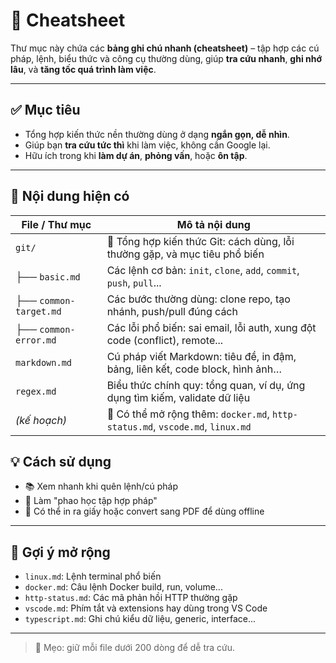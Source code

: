 # 📌 Cheatsheet

Thư mục này chứa các **bảng ghi chú nhanh (cheatsheet)** – tập hợp các cú pháp, lệnh, biểu thức và công cụ thường dùng, giúp **tra cứu nhanh**, **ghi nhớ lâu**, và **tăng tốc quá trình làm việc**.

---

## ✅ Mục tiêu

- Tổng hợp kiến thức nền thường dùng ở dạng **ngắn gọn, dễ nhìn**.
- Giúp bạn **tra cứu tức thì** khi làm việc, không cần Google lại.
- Hữu ích trong khi **làm dự án**, **phỏng vấn**, hoặc **ôn tập**.

---

## 📁 Nội dung hiện có

| File / Thư mục         | Mô tả nội dung                                                                 |
| ---------------------- | ------------------------------------------------------------------------------ |
| `git/`                 | 📂 Tổng hợp kiến thức Git: cách dùng, lỗi thường gặp, và mục tiêu phổ biến     |
| ├── `basic.md`         | Các lệnh cơ bản: `init`, `clone`, `add`, `commit`, `push`, `pull`...           |
| ├── `common-target.md` | Các bước thường dùng: clone repo, tạo nhánh, push/pull đúng cách               |
| ├── `common-error.md`  | Các lỗi phổ biến: sai email, lỗi auth, xung đột code (conflict), remote...     |
| `markdown.md`          | Cú pháp viết Markdown: tiêu đề, in đậm, bảng, liên kết, code block, hình ảnh…  |
| `regex.md`             | Biểu thức chính quy: tổng quan, ví dụ, ứng dụng tìm kiếm, validate dữ liệu     |
| _(kế hoạch)_           | 📌 Có thể mở rộng thêm: `docker.md`, `http-status.md`, `vscode.md`, `linux.md` |

## 💡 Cách sử dụng

- 📚 Xem nhanh khi quên lệnh/cú pháp
- 🧠 Làm "phao học tập hợp pháp"
- 🔁 Có thể in ra giấy hoặc convert sang PDF để dùng offline

---

## 🔄 Gợi ý mở rộng

- `linux.md`: Lệnh terminal phổ biến
- `docker.md`: Câu lệnh Docker build, run, volume...
- `http-status.md`: Các mã phản hồi HTTP thường gặp
- `vscode.md`: Phím tắt và extensions hay dùng trong VS Code
- `typescript.md`: Ghi chú kiểu dữ liệu, generic, interface...

---

> 🔖 Mẹo: giữ mỗi file dưới 200 dòng để dễ tra cứu.
